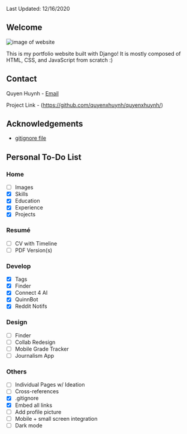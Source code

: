 Last Updated: 12/16/2020

## Welcome
![image of website](https://i.imgur.com/P28Up1O.png)

This is my portfolio website built with Django! It is mostly composed of HTML, CSS, and JavaScript from scratch :)

## Contact
Quyen Huynh - [Email](qh8ar@virginia.edu)

Project Link - (https://github.com/quyenxhuynh/quyenxhuynh/)

## Acknowledgements
- [gitignore file](http://gitignore.io)

## Personal To-Do List

### Home
- [ ] Images
- [x] Skills
- [x] Education
- [x] Experience
- [x] Projects

### Resumé
- [ ] CV with Timeline
- [ ] PDF Version(s)

### Develop
- [x] Tags
- [x] Finder 
- [x] Connect 4 AI
- [x] QuinnBot
- [x] Reddit Notifs

### Design
- [ ] Finder
- [ ] Collab Redesign
- [ ] Mobile Grade Tracker
- [ ] Journalism App

### Others
- [ ] Individual Pages w/ Ideation
- [ ] Cross-references
- [x] .gitignore
- [x] Embed all links
- [ ] Add profile picture
- [ ] Mobile + small screen integration
- [ ] Dark mode
